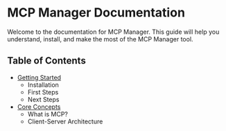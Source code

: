 # MCP Manager Documentation

Welcome to the documentation for MCP Manager. This guide will help you understand, install, and make the most of the MCP Manager tool.

## Table of Contents

- [Getting Started](./getting-started.md)
  - Installation
  - First Steps
  - Next Steps
- [Core Concepts](./core-concepts.md)
  - What is MCP?
  - Client-Server Architecture
